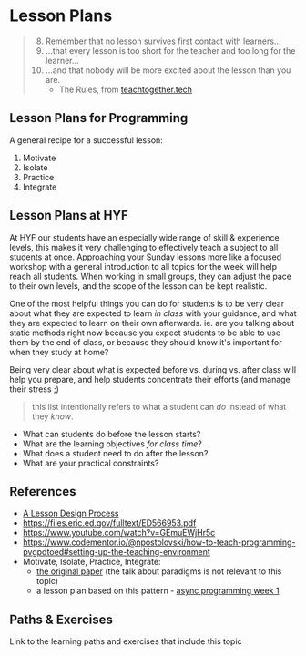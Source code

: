 # Lesson Plans

> 8. Remember that no lesson survives first contact with learners…
> 9. …that every lesson is too short for the teacher and too long for the learner…
> 10. …and that nobody will be more excited about the lesson than you are.
>      - The Rules, from [teachtogether.tech](https://teachtogether.tech/#the-rules)

## Lesson Plans for Programming

A general recipe for a successful lesson:

1. Motivate
1. Isolate
1. Practice
1. Integrate

## Lesson Plans at HYF

At HYF our students have an especially wide range of skill & experience levels, this makes it very challenging to effectively teach a subject to all students at once. Approaching your Sunday lessons more like a focused workshop with a general introduction to all topics for the week will help reach all students.  When working in small groups, they can adjust the pace to their own levels, and the scope of the lesson can be kept realistic.

One of the most helpful things you can do for students is to be very clear about what they are expected to learn _in class_ with your guidance, and what they are expected to learn on their own afterwards.   ie. are you talking about static methods right now because you expect students to be able to use them by the end of class, or because they should know it's important for when they study at home?

Being very clear about what is expected before vs. during vs. after class will help you prepare, and help students concentrate their efforts (and manage their stress ;)

> this list intentionally refers to what a student can _do_ instead of what they _know_.

- What can students do before the lesson starts?
- What are the learning objectives _for class time_?
- What does a student need to do after the lesson?
- What are your practical constraints?


## References

- [A Lesson Design Process](https://teachtogether.tech/#s:process)
- https://files.eric.ed.gov/fulltext/ED566953.pdf
- https://www.youtube.com/watch?v=GEmuEWjHr5c
- https://www.codementor.io/@npostolovski/how-to-teach-programming-pvgpdtoed#setting-up-the-teaching-environment
- Motivate, Isolate, Practice, Integrate:
  - [the original paper](https://dl.acm.org/doi/pdf/10.1145/2674683.2674690) (the talk about paradigms is not relevant to this topic)
  - a lesson plan based on this pattern - [async programming week 1](https://hackyourfuture.be/asynchronous-programming/week-1/#/)

## Paths & Exercises

Link to the learning paths and exercises that include this topic
